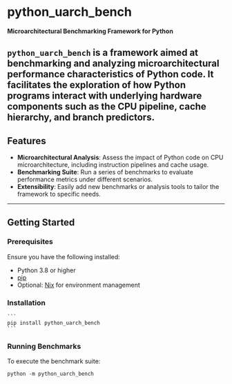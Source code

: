 # python_uarch_bench

**Microarchitectural Benchmarking Framework for Python**

`python_uarch_bench` is a framework aimed at benchmarking and analyzing microarchitectural performance characteristics of Python code. It facilitates the exploration of how Python programs interact with underlying hardware components such as the CPU pipeline, cache hierarchy, and branch predictors.
---

## Features

- **Microarchitectural Analysis**: Assess the impact of Python code on CPU microarchitecture, including instruction pipelines and cache usage.
- **Benchmarking Suite**: Run a series of benchmarks to evaluate performance metrics under different scenarios.
- **Extensibility**: Easily add new benchmarks or analysis tools to tailor the framework to specific needs.
---

## Getting Started

### Prerequisites

Ensure you have the following installed:

- Python 3.8 or higher
- [pip](https://pip.pypa.io/en/stable/)
- Optional: [Nix](https://nixos.org/) for environment management

### Installation
    ```
    pip install python_uarch_bench
    ```

### Running Benchmarks
To execute the benchmark suite:

```
python -m python_uarch_bench
```
